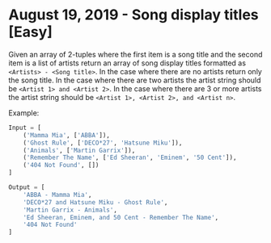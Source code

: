 # August 19, 2019 - Song display titles [Easy]

Given an array of 2-tuples where the first item is a song title and the 
second item is a list of artists return an array of song display titles formatted 
as `<Artists> - <Song title>`. In the case where there are no artists return 
only the song title. In the case where there are two artists the artist string 
should be `<Artist 1> and <Artist 2>`. In the case where there are 3 or more 
artists the artist string should be `<Artist 1>, <Artist 2>, and <Artist n>`.


Example:
```python
Input = [
    ('Mamma Mia', ['ABBA']),
    ('Ghost Rule', ['DECO*27', 'Hatsune Miku']),
    ('Animals', ['Martin Garrix']),
    ('Remember The Name', ['Ed Sheeran', 'Eminem', '50 Cent']),
    ('404 Not Found', [])
]

Output = [
    'ABBA - Mamma Mia',
    'DECO*27 and Hatsune Miku - Ghost Rule',
    'Martin Garrix - Animals',
    'Ed Sheeran, Eminem, and 50 Cent - Remember The Name',
    '404 Not Found'
]
```
